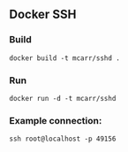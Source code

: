 

## Docker SSH

### Build
    
    docker build -t mcarr/sshd .

### Run

    docker run -d -t mcarr/sshd

### Example connection:

    ssh root@localhost -p 49156

